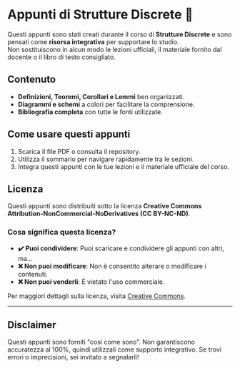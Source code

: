 # Appunti di Strutture Discrete 📘

Questi appunti sono stati creati durante il corso di **Strutture Discrete** e sono pensati come **risorsa integrativa** per supportare lo studio.  
Non sostituiscono in alcun modo le lezioni ufficiali, il materiale fornito dal docente o il libro di testo consigliato.

## Contenuto
- **Definizioni, Teoremi, Corollari e Lemmi** ben organizzati.
- **Diagrammi e schemi** a colori per facilitare la comprensione.
- **Bibliografia completa** con tutte le fonti utilizzate.

## Come usare questi appunti
1. Scarica il file PDF o consulta il repository.
2. Utilizza il sommario per navigare rapidamente tra le sezioni.
3. Integra questi appunti con le tue lezioni e il materiale ufficiale del corso.

## Licenza
Questi appunti sono distribuiti sotto la licenza **Creative Commons Attribution-NonCommercial-NoDerivatives (CC BY-NC-ND)**.

### **Cosa significa questa licenza?**
- **✔️ Puoi condividere**: Puoi scaricare e condividere gli appunti con altri, ma...
- **❌ Non puoi modificare**: Non è consentito alterare o modificare i contenuti.
- **❌ Non puoi venderli**: È vietato l'uso commerciale.

Per maggiori dettagli sulla licenza, visita [Creative Commons](https://creativecommons.org/licenses/by-nc-nd/4.0/).

---

## Disclaimer
Questi appunti sono forniti "così come sono". Non garantiscono accuratezza al 100%, quindi utilizzali come supporto integrativo. Se trovi errori o imprecisioni, sei invitato a segnalarli!
